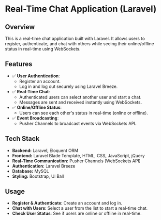 # **Real-Time Chat Application (Laravel)**

## **Overview**
This is a real-time chat application built with Laravel. It allows users to register, authenticate, and chat with others while seeing their online/offline status in real-time using WebSockets.

## **Features**
- ✅ **User Authentication**: 
  - Register an account.
  - Log in and log out securely using Laravel Breeze.
- ✅ **Real-Time Chat**: 
  - Authenticated users can select another user and start a chat.
  - Messages are sent and received instantly using WebSockets.
- ✅ **Online/Offline Status**: 
  - Users can see each other's status in real-time (online or offline).
- ✅ **Event Broadcasting**: 
  - Pusher Channels to broadcast events via WebSockets API.

## **Tech Stack**
- **Backend:** Laravel, Eloquent ORM
- **Frontend:** Laravel Blade Template, HTML, CSS, JavaScript, jQuery
- **Real-Time Communication:** Pusher Channels (WebSockets API)
- **Authentication:** Laravel Breeze
- **Database:** MySQL
- **Styling:** Bootstrap, UI Ball


## **Usage**
- **Register & Authenticate**: Create an account and log in.
- **Chat with Users**: Select a user from the list to start a real-time chat.
- **Check User Status**: See if users are online or offline in real-time.
